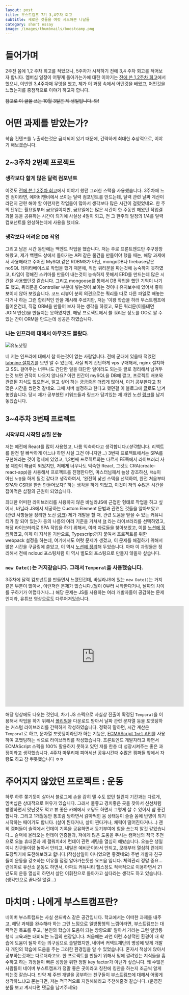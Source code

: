 ```yaml
---
layout: post
title: 부스트캠프 7기 3,4주차 회고
subtitle: 새로운 것들을 여럿 시도해본 나날들
category: short essay
image: /images/thumbnails/boostcamp.png
---
```


# 들어가며

2주전 쯤에 1,2 주차 회고를 적었으니, 5주차가 시작하기 전에 3,4 주차 회고를 적어보자 합니다. 멤버십 일정이 어떻게 돌아가는가에 대한 이야기는 [전에 쓴 1,2주차 회고](/boostcamp-membership-week2)에서 했으니, 이번엔 3,4주차때 무엇을 했고, 제가 이 과정 속에서 어떤것을 배웠고, 어떤것을 느꼈는지를 중점적으로 이야기 하고자 합니다.

~~참고로 이 글을 쓰는 10월 3일은 제 생일입니다. 와!~~

# 어떤 과제를 받았는가?

학습 컨텐츠를 누출하는것은 금지되어 있기 때문에, 간략하게 최대한 추상적으로, 이야기 해보겠습니다.

## 2~3주차 2번째 프로젝트

### 생각보다 할게 많은 달력 컴포넌트

이것도 [전에 쓴 1,2주차 회고](/boostcamp-membership-week2)에서 이야기 했던 그러한 스택을 사용했습니다. 3주차때 느낀 점이라면, 에어비엔비에서 쓰이는 달력 컴포넌트를 만드는데, 달력 관련 날짜 계산이라던지 관련 해야 할 이런저런 작업들이 많아서 생각보다 많은 시간이 걸렸었네요. 한 주의 단위는 월요일부터 금요일이지만, 금요일에는 많은 시간이 한 주동안 해왔던 작업결과물 등을 공유하는 시간이 되기에 사실상 4일이 되고, 전 그 한주의 일정의 1/4를 달력 컴포넌트를 완성하는데에 사용을 했네요.

### 생각보다 어려운 DB 작업

그리고 남은 시간 동안에는 백엔드 작업을 했습니다. 저는 주로 프론트엔드만 주구장창 해왔고, 제가 백엔드 상에서 돌아가는 API 같은 물건을 만들어야 했을 때는, 해당 과제에서 사용해라고 주어진 MySQL같은 RDBMS가 아닌, mongoDB나 firebase같은 noSQL 데이타베이스로 작업을 했기 때문에, 직접 쿼리문을 짜는것에 능숙하지 못하였고, 타입이 정해진 스키마를 만들어 내는것이 능숙하지 못해서 ERD를 만드는데 많은 시간을 사용했던것 같습니다. 그리고 mongoose를 통해서 DB 작업을 했던 기억이 나기도 했고, 쿼리문을 Controller 부분에 넣는것이 보이는 것이나 유지보수에 있어서 좋아 보이지 않아 보였습니다. 코드 리뷰어 분의 의견으로는 쿼리를 따로 다른 파일로 빼놓는다거나 하는 그런 합리적인 안을 제시해 주셨지만, 저는 '이왕 학습을 하러 부스트캠프에 들어온건데, 직접 ORM을 만들어 보자 하는 생각을 하였고, 모든 쿼리문(이를테면 JOIN 연산)을 만들지는 못하였지만, 해당 프로젝트에서 쓸 쿼리문 정도를 OO로 짤 수 있는 간이 ORM을 만드는데 성공은 하였습니다.

### 나는 인프라에 대해서 아무것도 몰랐다.

![유노낫띵](https://cdn.dribbble.com/users/286031/screenshots/2484465/johnsnow.jpg)

네 저는 인프라에 대해서 참 아는것이 없는 사람입니다. 전에 군대에 있을때 적었던 [tabnine 설치기](/code-server-with-vps)를 보면 알 수 있는데, 사실 되게 간단하게 vps 구매해서, nginx 설치하고 SSL 걸어주는 너무나도 간단한 일을 대단한 일이라도 되는듯 글로 정리해서 남겨두는것 보면 견적이 나오지 않나요? 이런 인간이 mySQL을 DB에 깔고, 프로젝트 배포와 관련된 지식도 없으면서, 알고 싶어 하는 궁금증은 더럽게 많아서, 이거 공부한다고 참 많은 시간을 썼던것 같네요. 그때 서버 설정하고 한다고 했던걸 이 블로그에 [글](/setting-ncloud-db-and-service)로도 남겨놓았습니다. 당시 제가 공부했던 키워드들과 링크가 담겨있는 제 개인 노션 [링크](https://kasterra-diary.notion.site/nodejs-adce35cbed124c6e910e4c4c1d32fb11)를 남겨놓겠습니다.

## 3~4주차 3번째 프로젝트

### 시작부터 시작된 삽질 본능

저는 예전에 React를 많이 사용했고, 나름 익숙하다고 생각합니다.(*생각*합니다. 리액트를 완전 잘 빠싹하게 아느냐 하면 사실 그건 아니지만...) 3번째 프로젝트에서는 SPA를 구현해라는 것이 명세에 있었고, 1,2번째 프로젝트와는 다르게 FE쪽에서 라이브러리 사용 제한이 해금이 되었지만, 저에게 너무나도 익숙한 React, 그것도 CRA(create-react-app)을 사용해서 프로젝트를 진행한다면, 마스터님께서 늘상 강조하신, `학습`이 아닌 `노동`을 하게 될것 같다고 생각하여서, '완전히 낯선 스택을 선택하여, 완전 처음부터 SPA와 CSR을 한번 만들어보자!' 하는 생각을 하게 되었고, 이것이 저의 수많은 시간을 잡아먹은 삽질의 근원이 되었습니다.

최대한 어떠한 라이브러리를 사용하지 않은 바닐라JS에 근접한 형태로 작업을 하고 싶어서, 바닐라 JS에서 제공하는 Custom Element 문법과 관련된 것들을 알아보았고 (관련 사항들을 정리한 노선 [링크](https://kasterra-diary.notion.site/shadow-DOM-custom-element-134ca364e8984a70ac615fd615b9c29b)) 제가 개발을 할 때, 관련 도움을 받을 수 있는 커뮤니티가 잘 되어 있는가 등의 나름의 여러 기준을 거쳐서 [lit](https://lit.dev/) 라는 라이브러리를 선택하였고, 해당 라이브러리로 SPA 작업을 하기 위해서, 여러 자료들을 찾아보았고, 이를 [노션에 정리](https://kasterra-diary.notion.site/lit-spa-107b4047e2aa40ffa404aa7ebc68ff19)하였고, 이제 이 지식을 기반으로, Typescript까지 붙여서 프로젝트를 위한 webpack 설정을 하는데, 여기에서도 여럿 문제가 생겼고, 이 문제를 해결하기 위해서 많은 시간을 구글링에 쏟았고, 이 역시 [노션에 정리](https://kasterra-diary.notion.site/webpack-58b81266662e4e458545c28e3a73b7dc)해 두었습니다. 아마 이 과정들은 정리해서 전에 ncloud 포스팅처럼 이 역시 별도의 포스팅으로 만들지 않을까 싶습니다.

### `new Date()`는 거지같습니다. 그래서 `Temporal`을 사용했습니다.

3주차에 달력 컴포넌트를 만들면서 느꼈던건데, 바닐라JS에 있는 `new Date()`는 거지같은 부분이 많아서, 이런저런 문제가 많습니다.(월이 0부터 시작한다거나, 날짜의 차이를 구하기가 어렵다거나...) 해당 문제는 JS를 사용하는 여러 개발자들이 공감하는 문제인지라, 유튜브 영상으로도 다루어져있습니다.

<iframe width="560" height="315" src="https://www.youtube.com/embed/CSWc0HYjxEs" title="YouTube video player" frameborder="0" allow="accelerometer; autoplay; clipboard-write; encrypted-media; gyroscope; picture-in-picture" allowfullscreen></iframe>

해당 영상에도 나오는 것인데, 차기 JS 스펙으로 사실상 진출이 확정된 `Temporal`을 이용해서 작업을 하기 위해서 [폴리필](https://www.npmjs.com/package/@js-temporal/polyfill)을 다운로드 받아서 날짜 관련 문자열 등을 포맷팅하는 커스텀 라이브러리를 간략하게 작성하였습니다. 정확히 말하면, 시간 계산은 `Temporal`로 하고, 문자열 포맷팅이라던가 하는 기능은, [ECMAScript `Intl` API](https://developer.mozilla.org/ko/docs/Web/JavaScript/Reference/Global_Objects/Intl)를 사용하여 포맷팅하는 식으로 라이브러리를 작성했습니다. 프론트엔드 개발자라고 하면서 ECMAScript 스펙을 100% 활용하지 못하고 있던 저를 한층 더 성장시켜주는 좋은 과정이라고 생각했습니다. 4주차 마무리때 피어세션 공유시간때 수많은 캠퍼들 앞에서 자랑도 하고 참 뿌듯했습니다 ㅎㅎ

# 주어지지 않았던 프로젝트 : 운동

하루 하루 쫒기듯이 살아서 블로그에 손을 감히 댈 수도 없던 챌린지 기간과는 다르게, 멤버십은 상대적으로 여유가 있습니다. 그래서 물좋고 경치좋은 곳을 찾아서 신선처럼 방랑하면서 맛난것도 먹고 뷰 좋은 카페에서 코딩도 하면서 그렇게 살 수 있어서 참 좋긴 합니다. 그리고 1개월동안 통조림 당하면서 갉아먹힌 몸 상태등이 슬슬 몸에 반영이 되기 시작하는 때이기도 합니다. (살이 찐다거나, 살이 찐다거나, 체력이 떨어진다거나...) 괜히 캠퍼들이 슬랙에서 런데이 기록을 공유하면서 동기부여에 힘을 쓰는지 알것 같았습니다... 슬랙에 올라오는 런데이 인증들과, 저에게 많은 도움을 주시는 캠퍼님의 적극 추천으로 오늘 휴대폰과 제 갤워치4에 런데이 관련 세팅을 열심히 해놨습니다. 오늘은 생일이니 친구들이랑 놀아서 안되고, 내일은 예비군이라서 안되고, 모래부터 열심히 런데이 도장찍기에 도전해보려고 합니다.(작심삼일이 아니었으면 좋겠네요) 주변 개발자 친구들이 운동을 강조하는 이유를 점점 알아가는듯한 요즈음 입니다. 체력관리 정말 중요... 런데이로 유산소 운동도 하면서, 아파트 커뮤니티 헬스장도 적극적으로 이용하면서 21년도의 운동 열심히 하면서 살던 이휘찬으로 돌아가고 싶다라는 생각도 하고 있습니다.(생각만으로 끝나질 않길...)

# 마치며 : 나에게 부스트캠프란?

네이버 부스트캠프는 사실 샌드박스 같은 공간입니다. 학교에서는 이떠한 과제를 내주고, 해당 과제를 완수해라 하는 그런 느낌으로 일방통행의 느낌이라면, 부스트캠프는 대략적인 목표를 주고, '본인의 학습에 도움이 되는 방향으로' 알아서 가라는 그런 일방통행식 교육과는 대비되는 느낌의 현장입니다. 처음에는 과연 이런 추상적인 환경이 내 학습에 도움이 될까 하는 의구심으로 출발했지만, 네이버 커넥트재단의 명성에 맞게 개발자 개인의 학습에 도움을 주는 그러한 환경임을 알 수 있었습니다. 혼자서 책상에 앉아서 공부하는것과는 다르더라고요. 한 프로젝트를 만들기 위해서 밑에 깔려있는 지식들을 흡수하고 하는 과정들이 빠른 성장을 위한 정말 key factor가 아닌가 싶습니다. 왜 수많은 사람들이 네이버 부스트캠프가 정말 좋은 곳이라고 칭찬에 칭찬을 하는지 조금씩 알게 되는것 같습니다. 만약 제 주변 개발을 공부하는 친구들이 부스트캠프에 대해서 어떻게 생각하느냐고 묻는다면, 저는 적극적으로 지원해봐라고 추천해줄것 같습니다. (운영진분들 보고 계시다면 댓글을 남겨주세요)
